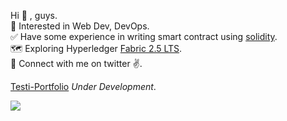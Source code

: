 Hi  👋 , guys.</br>
🎯 Interested in Web Dev, DevOps.</br>
✅ Have some experience in writing smart contract using [solidity](https://github.com/yeskaydee/BESW-DoNation).</br>
🗺️ Exploring Hyperledger [Fabric 2.5 LTS](https://hyperledger-fabric.readthedocs.io/en/release-2.5/whatsnew.html).</br>
🔗 Connect with me on twitter ✌️.</br>

[Testi-Portfolio](https://salmon-river-0bf9f5600.3.azurestaticapps.net/#home) *Under Development*.</br>


![](https://komarev.com/ghpvc/?username=yeskaydee&color=blue&style=for-the-badge&label=PROFILE+VIEWS)
